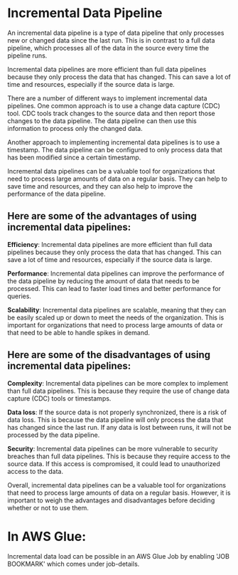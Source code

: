 # **Incremental Data Pipeline**

An incremental data pipeline is a type of data pipeline that only processes new or changed data since the last run. This is in contrast to a full data pipeline, which processes all of the data in the source every time the pipeline runs.

Incremental data pipelines are more efficient than full data pipelines because they only process the data that has changed. This can save a lot of time and resources, especially if the source data is large.

There are a number of different ways to implement incremental data pipelines. One common approach is to use a change data capture (CDC) tool. CDC tools track changes to the source data and then report those changes to the data pipeline. The data pipeline can then use this information to process only the changed data.

Another approach to implementing incremental data pipelines is to use a timestamp. The data pipeline can be configured to only process data that has been modified since a certain timestamp.

Incremental data pipelines can be a valuable tool for organizations that need to process large amounts of data on a regular basis. They can help to save time and resources, and they can also help to improve the performance of the data pipeline.

## **Here are some of the advantages of using incremental data pipelines**:

**Efficiency**: Incremental data pipelines are more efficient than full data pipelines because they only process the data that has changed. This can save a lot of time and resources, especially if the source data is large.   

**Performance**: Incremental data pipelines can improve the performance of the data pipeline by reducing the amount of data that needs to be processed. This can lead to faster load times and better performance for queries.

**Scalability**: Incremental data pipelines are scalable, meaning that they can be easily scaled up or down to meet the needs of the organization. This is important for organizations that need to process large amounts of data or that need to be able to handle spikes in demand.


## **Here are some of the disadvantages of using incremental data pipelines**:

**Complexity**: Incremental data pipelines can be more complex to implement than full data pipelines. This is because they require the use of change data capture (CDC) tools or timestamps.

**Data loss**: If the source data is not properly synchronized, there is a risk of data loss. This is because the data pipeline will only process the data that has changed since the last run. If any data is lost between runs, it will not be processed by the data pipeline.

**Security**: Incremental data pipelines can be more vulnerable to security breaches than full data pipelines. This is because they require access to the source data. If this access is compromised, it could lead to unauthorized access to the data.

Overall, incremental data pipelines can be a valuable tool for organizations that need to process large amounts of data on a regular basis. However, it is important to weigh the advantages and disadvantages before deciding whether or not to use them.

# In AWS Glue:

Incremental data load can be possible in an AWS Glue Job by enabling 'JOB BOOKMARK' which comes under job-details. 